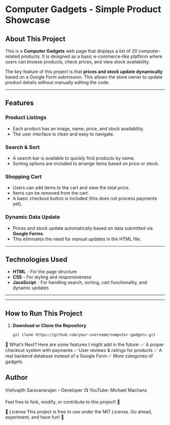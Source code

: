 # Computer Gadgets - Simple Product Showcase  

## About This Project  

This is a **Computer Gadgets** web page that displays a list of 20 computer-related products. It is designed as a basic e-commerce-like platform where users can browse products, check prices, and view stock availability.  

The key feature of this project is that **prices and stock update dynamically** based on a Google Form submission. This allows the store owner to update product details without manually editing the code.  

---

## Features  

### Product Listings  
- Each product has an image, name, price, and stock availability.  
- The user interface is clean and easy to navigate.  

### Search & Sort  
- A search bar is available to quickly find products by name.  
- Sorting options are included to arrange items based on price or stock.  

### Shopping Cart  
- Users can add items to the cart and view the total price.  
- Items can be removed from the cart.  
- A basic checkout button is included (this does not process payments yet).  

### Dynamic Data Update  
- Prices and stock update automatically based on data submitted via **Google Forms**.  
- This eliminates the need for manual updates in the HTML file.  

---

## Technologies Used  

- **HTML** - For the page structure  
- **CSS** - For styling and responsiveness  
- **JavaScript** - For handling search, sorting, cart functionality, and dynamic updates  

---




---

## How to Run This Project  

1. **Download or Clone the Repository**  
   ```bash
   git clone https://github.com/your-username/computer-gadgets.git


🔮 What’s Next?
Here are some features I might add in the future:
✅ A proper checkout system with payments
✅ User reviews & ratings for products
✅ A real backend database instead of a Google Form
✅ More categories of gadgets

## Author
Vishvajith Saravanarajan – Developer
📺 YouTube: Michael Machans

Feel free to fork, modify, or contribute to this project! 🚀

📜 License
This project is free to use under the MIT License. Go ahead, experiment, and have fun! 🎯
